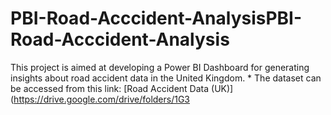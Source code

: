 # PBI-Road-Acccident-AnalysisPBI-Road-Acccident-Analysis
This project is aimed at developing a Power BI Dashboard for generating insights about road accident data in the United Kingdom. * The dataset can be accessed from this link: [Road Accident Data (UK)](https://drive.google.com/drive/folders/1G3
